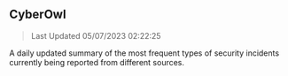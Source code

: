 ## CyberOwl 
> Last Updated 05/07/2023 02:22:25 


A daily updated summary of the most frequent types of security incidents currently being reported from different sources.

